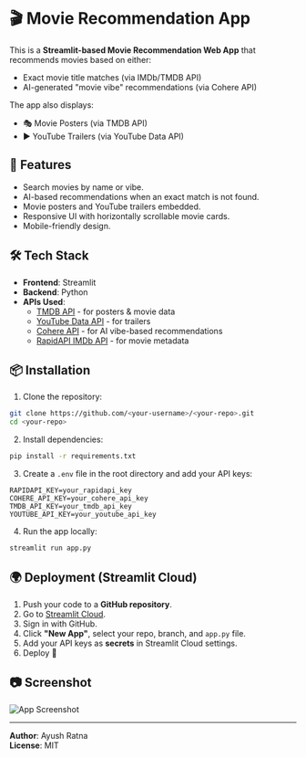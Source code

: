 
# 🎬 Movie Recommendation App

This is a **Streamlit-based Movie Recommendation Web App** that recommends movies based on either:
- Exact movie title matches (via IMDb/TMDB API)
- AI-generated "movie vibe" recommendations (via Cohere API)

The app also displays:
- 🎭 Movie Posters (via TMDB API)
- ▶ YouTube Trailers (via YouTube Data API)

## 🚀 Features
- Search movies by name or vibe.
- AI-based recommendations when an exact match is not found.
- Movie posters and YouTube trailers embedded.
- Responsive UI with horizontally scrollable movie cards.
- Mobile-friendly design.

## 🛠️ Tech Stack
- **Frontend**: Streamlit
- **Backend**: Python
- **APIs Used**:
  - [TMDB API](https://www.themoviedb.org/documentation/api) - for posters & movie data
  - [YouTube Data API](https://developers.google.com/youtube/v3) - for trailers
  - [Cohere API](https://cohere.ai/) - for AI vibe-based recommendations
  - [RapidAPI IMDb API](https://rapidapi.com) - for movie metadata

## 📦 Installation

1. Clone the repository:
```bash
git clone https://github.com/<your-username>/<your-repo>.git
cd <your-repo>
```

2. Install dependencies:
```bash
pip install -r requirements.txt
```

3. Create a `.env` file in the root directory and add your API keys:
```env
RAPIDAPI_KEY=your_rapidapi_key
COHERE_API_KEY=your_cohere_api_key
TMDB_API_KEY=your_tmdb_api_key
YOUTUBE_API_KEY=your_youtube_api_key
```

4. Run the app locally:
```bash
streamlit run app.py
```

## 🌍 Deployment (Streamlit Cloud)
1. Push your code to a **GitHub repository**.
2. Go to [Streamlit Cloud](https://share.streamlit.io/).
3. Sign in with GitHub.
4. Click **"New App"**, select your repo, branch, and `app.py` file.
5. Add your API keys as **secrets** in Streamlit Cloud settings.
6. Deploy 🎉

## 📷 Screenshot
![App Screenshot](screenshot.png)

---
**Author**: Ayush Ratna  
**License**: MIT
